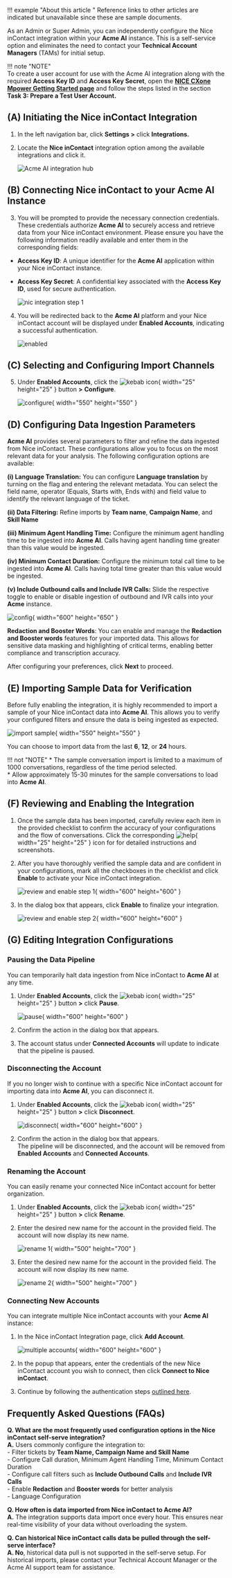 !!! example "About this article "
    Reference links to other articles are indicated but unavailable since these are sample documents.

As an Admin or Super Admin, you can independently configure the Nice inContact integration within your **Acme AI** instance. This is a self-service option and eliminates the need to contact your **Technical Account Managers** (TAMs) for initial setup.

!!! note "NOTE"  
    To create a user account for use with the Acme AI integration along with the required **Access Key ID** and **Access Key Secret**, open the [**NICE CXone Mpower Getting Started page**](https://developer.niceincontact.com/Documentation/GettingStarted) and follow the steps listed in the section **Task 3: Prepare a Test User Account.**

## (A) Initiating the Nice inContact Integration

1.  In the left navigation bar, click **Settings >** click **Integrations.**
2.  Locate the **Nice inContact** integration option among the available integrations and click it.  
      
    ![Acme AI integration hub](../assets/int-1.png)

## (B) Connecting Nice inContact to your Acme AI Instance

3.  You will be prompted to provide the necessary connection credentials. These credentials authorize **Acme AI** to securely access and retrieve data from your Nice inContact environment. Please ensure you have the following information readily available and enter them in the corresponding fields:

*   **Access Key ID**: A unique identifier for the **Acme AI** application within your Nice inContact instance.
*   **Access Key Secret**: A confidential key associated with the **Access Key ID**, used for secure authentication.  
      
    ![nic integration step 1](../assets/int-2.png)

4.  You will be redirected back to the **Acme AI** platform and your Nice inContact account will be displayed under **Enabled Accounts**, indicating a successful authentication.  
      
    ![enabled](../assets/int-3.png)

## (C) Selecting and Configuring Import Channels

5.  Under **Enabled Accounts**, click the ![kebab icon](../assets/int-4.png){ width="25" height="25" } button **\>** **Configure**.  
      
    ![configure](../assets/int-5.png){ width="550" height="550" }

## (D) Configuring Data Ingestion Parameters

**Acme AI** provides several parameters to filter and refine the data ingested from Nice inContact. These configurations allow you to focus on the most relevant data for your analysis. The following configuration options are available:

**(i) Language Translation:** You can configure **Language translation** by turning on the flag and entering the relevant metadata. You can select the field name, operator (Equals, Starts with, Ends with) and field value to identify the relevant language of the ticket.

**(ii) Data Filtering:** Refine imports by **Team name**, **Campaign Name**, and **Skill Name**

**(iii) Minimum Agent Handling Time:** Configure the minimum agent handling time to be ingested into **Acme AI**. Calls having agent handling time greater than this value would be ingested.

**(iv) Minimum Contact Duration:** Configure the minimum total call time to be ingested into **Acme AI**. Calls having total time greater than this value would be ingested.

**(v) Include Outbound calls and Include IVR Calls:** Slide the respective toggle to enable or disable ingestion of outbound and IVR calls into your **Acme** instance.  
  
![config](../assets/int-6.png){ width="600" height="650" }
  
**Redaction and Booster Words**: You can enable and manage the **Redaction and Booster words** features for your imported data. This allows for sensitive data masking and highlighting of critical terms, enabling better compliance and transcription accuracy.

After configuring your preferences, click **Next** to proceed.

## (E) Importing Sample Data for Verification

Before fully enabling the integration, it is highly recommended to import a sample of your Nice inContact data into **Acme AI**. This allows you to verify your configured filters and ensure the data is being ingested as expected.  
  
![import sample](../assets/int-7.png){ width="550" height="550" }

You can choose to import data from the last **6**, **12**, or **24** hours.  
      
!!! not "NOTE"
     * The sample conversation import is limited to a maximum of 1000 conversations, regardless of the time period selected.  
    * Allow approximately 15-30 minutes for the sample conversations to load into **Acme AI**.

## (F) Reviewing and Enabling the Integration

1.  Once the sample data has been imported, carefully review each item in the provided checklist to confirm the accuracy of your configurations and the flow of conversations. Click the corresponding ![help](../assets/int-8.png){ width="25" height="25" } icon for for detailed instructions and screenshots.
2.  After you have thoroughly verified the sample data and are confident in your configurations, mark all the checkboxes in the checklist and click **Enable** to activate your Nice inContact integration.  
      
    ![review and enable step 1](../assets/int-9.png){ width="600" height="600" }

3.  In the dialog box that appears, click **Enable** to finalize your integration.  
      
    ![review and enable step 2](../assets/int-10.png){ width="600" height="600" }

## (G) Editing Integration Configurations

### Pausing the Data Pipeline

You can temporarily halt data ingestion from Nice inContact to **Acme AI** at any time.

1.  Under **Enabled Accounts**, click the ![kebab icon](../assets/int-4.png){ width="25" height="25" } button **\>** click **Pause**.  
      
    ![pause](../assets/int-11.png){ width="600" height="600" }

2.  Confirm the action in the dialog box that appears.
3.  The account status under **Connected Accounts** will update to indicate that the pipeline is paused.

### Disconnecting the Account

If you no longer wish to continue with a specific Nice inContact account for importing data into **Acme AI**, you can disconnect it.

1.  Under **Enabled Accounts**, click the ![kebab icon](../assets/int-4.png){ width="25" height="25" } button **\>** click **Disconnect**.  
      
    ![disconnect](../assets/int-12.png){ width="600" height="600" }  

2.  Confirm the action in the dialog box that appears.  
    The pipeline will be disconnected, and the account will be removed from **Enabled Accounts** and **Connected Accounts**.

### Renaming the Account

You can easily rename your connected Nice inContact account for better organization.

1.  Under **Enabled Accounts**, click the ![kebab icon](../assets/int-4.png){ width="25" height="25" } button **\>** click **Rename**.
2.  Enter the desired new name for the account in the provided field. The account will now display its new name.  
      
    ![rename 1](../assets/int-14.png){ width="500" height="700" }

3.  Enter the desired new name for the account in the provided field. The account will now display its new name.  
      
    ![rename 2](../assets/int-15.png){ width="500" height="700" }

### Connecting New Accounts

You can integrate multiple Nice inContact accounts with your **Acme AI** instance:

1.  In the Nice inContact Integration page, click **Add Account**.  
      
    ![multiple accounts](../assets/int-16.png){ width="600" height="600" } 

2.  In the popup that appears, enter the credentials of the new Nice inContact account you wish to connect, then click **Connect to Nice inContact**.
3.  Continue by following the authentication steps [outlined here](#b-connecting-nice-incontact-to-your-acme-ai-instance).

## **Frequently Asked Questions (FAQs)**

**Q. What are the most frequently used configuration options in the Nice inContact self-serve integration?**  
**A.** Users commonly configure the integration to:  
\- Filter tickets by **Team Name, Campaign Name and Skill Name**  
\- Configure Call duration, Minimum Agent Handling Time, Minimum Contact Duration  
\- Configure call filters such as **Include Outbound Calls** and **Include IVR Calls**  
\- Enable **Redaction** and **Booster words** for better analysis  
\- Language Configuration

**Q. How often is data imported from Nice inContact to Acme AI?**  
**A.** The integration supports data import once every hour. This ensures near real-time visibility of your data without overloading the system.

**Q. Can historical Nice inContact calls data be pulled through the self-serve interface?**  
**A. No**, historical data pull is not supported in the self-serve setup. For historical imports, please contact your Technical Account Manager or the Acme AI support team for assistance.